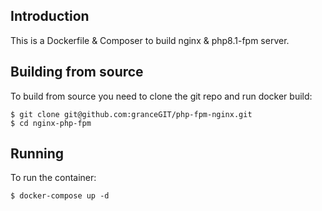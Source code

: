 ## Introduction
This is a Dockerfile & Composer to build nginx & php8.1-fpm server.

## Building from source
To build from source you need to clone the git repo and run docker build:
```
$ git clone git@github.com:granceGIT/php-fpm-nginx.git
$ cd nginx-php-fpm 
```


## Running
To run the container:
```
$ docker-compose up -d

```
